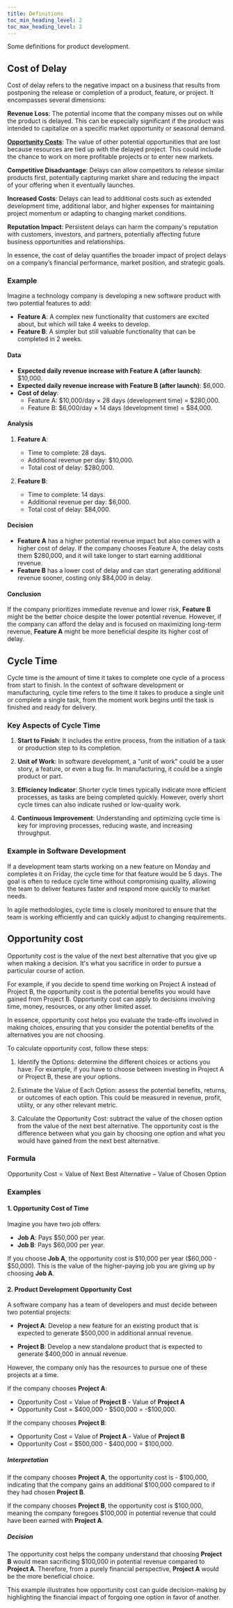 ```yaml
---
title: Definitions
toc_min_heading_level: 2
toc_max_heading_level: 2
---
```


Some definitions for product development.

## Cost of Delay

Cost of delay refers to the negative impact on a business that results from postponing the release or completion of a product, feature, or project. It encompasses several dimensions:

**Revenue Loss**: The potential income that the company misses out on while the product is delayed. This can be especially significant if the product was intended to capitalize on a specific market opportunity or seasonal demand.

[**Opportunity Costs**](#opportunity-cost): The value of other potential opportunities that are lost because resources are tied up with the delayed project. This could include the chance to work on more profitable projects or to enter new markets.

**Competitive Disadvantage**: Delays can allow competitors to release similar products first, potentially capturing market share and reducing the impact of your offering when it eventually launches.

**Increased Costs**: Delays can lead to additional costs such as extended development time, additional labor, and higher expenses for maintaining project momentum or adapting to changing market conditions.

**Reputation Impact**: Persistent delays can harm the company's reputation with customers, investors, and partners, potentially affecting future business opportunities and relationships.

In essence, the cost of delay quantifies the broader impact of project delays on a company’s financial performance, market position, and strategic goals.

### Example

Imagine a technology company is developing a new software product with two potential features to add:

- **Feature A**: A complex new functionality that customers are excited about, but which will take 4 weeks to develop.
- **Feature B**: A simpler but still valuable functionality that can be completed in 2 weeks.

#### Data

- **Expected daily revenue increase with Feature A (after launch)**: $10,000.
- **Expected daily revenue increase with Feature B (after launch)**: $6,000.
- **Cost of delay**:
  - Feature A: \$10,000/day × 28 days (development time) = \$280,000.
  - Feature B: \$6,000/day × 14 days (development time) = \$84,000.

#### Analysis

1. **Feature A**:

   - Time to complete: 28 days.
   - Additional revenue per day: \$10,000.
   - Total cost of delay: \$280,000.

1. **Feature B**:

   - Time to complete: 14 days.
   - Additional revenue per day: \$6,000.
   - Total cost of delay: \$84,000.

#### Decision

- **Feature A** has a higher potential revenue impact but also comes with a higher cost of delay. If the company chooses Feature A, the delay costs them $280,000, and it will take longer to start earning additional revenue.
- **Feature B** has a lower cost of delay and can start generating additional revenue sooner, costing only $84,000 in delay.

#### Conclusion

If the company prioritizes immediate revenue and lower risk, **Feature B** might be the better choice despite the lower potential revenue. However, if the company can afford the delay and is focused on maximizing long-term revenue, **Feature A** might be more beneficial despite its higher cost of delay.

## Cycle Time

Cycle time is the amount of time it takes to complete one cycle of a process from start to finish. In the context of software development or manufacturing, cycle time refers to the time it takes to produce a single unit or complete a single task, from the moment work begins until the task is finished and ready for delivery.

### Key Aspects of Cycle Time

1. **Start to Finish**: It includes the entire process, from the initiation of a task or production step to its completion.

1. **Unit of Work**: In software development, a "unit of work" could be a user story, a feature, or even a bug fix. In manufacturing, it could be a single product or part.

1. **Efficiency Indicator**: Shorter cycle times typically indicate more efficient processes, as tasks are being completed quickly. However, overly short cycle times can also indicate rushed or low-quality work.

1. **Continuous Improvement**: Understanding and optimizing cycle time is key for improving processes, reducing waste, and increasing throughput.

### Example in Software Development

If a development team starts working on a new feature on Monday and completes it on Friday, the cycle time for that feature would be 5 days. The goal is often to reduce cycle time without compromising quality, allowing the team to deliver features faster and respond more quickly to market needs.

In agile methodologies, cycle time is closely monitored to ensure that the team is working efficiently and can quickly adjust to changing requirements.

## Opportunity cost

Opportunity cost is the value of the next best alternative that you give up when making a decision. It's what you sacrifice in order to pursue a particular course of action.

For example, if you decide to spend time working on Project A instead of Project B, the opportunity cost is the potential benefits you would have gained from Project B. Opportunity cost can apply to decisions involving time, money, resources, or any other limited asset.

In essence, opportunity cost helps you evaluate the trade-offs involved in making choices, ensuring that you consider the potential benefits of the alternatives you are not choosing.

To calculate opportunity cost, follow these steps:

1. Identify the Options: determine the different choices or actions you have. For example, if you have to choose between investing in Project A or Project B, these are your options.

2. Estimate the Value of Each Option: assess the potential benefits, returns, or outcomes of each option. This could be measured in revenue, profit, utility, or any other relevant metric.

3. Calculate the Opportunity Cost: subtract the value of the chosen option from the value of the next best alternative. The opportunity cost is the difference between what you gain by choosing one option and what you would have gained from the next best alternative.

### Formula

$$
\text{Opportunity Cost} = \text{Value of Next Best Alternative} - \text{Value of Chosen Option}
$$

### Examples

#### 1. Opportunity Cost of Time

Imagine you have two job offers:

- **Job A**: Pays $50,000 per year.
- **Job B**: Pays $60,000 per year.

If you choose **Job A**, the opportunity cost is \$10,000 per year (\$60,000 - \$50,000). This is the value of the higher-paying job you are giving up by choosing **Job A**.

#### 2. Product Development Opportunity Cost

A software company has a team of developers and must decide between two potential projects:

- **Project A**: Develop a new feature for an existing product that is expected to generate \$500,000 in additional annual revenue.

- **Project B**: Develop a new standalone product that is expected to generate \$400,000 in annual revenue.

However, the company only has the resources to pursue one of these projects at a time.

If the company chooses **Project A**:

- Opportunity Cost = Value of **Project B** - Value of **Project A**
- Opportunity Cost = \$400,000 - \$500,000 = -\$100,000.

If the company chooses **Project B**:

- Opportunity Cost = Value of **Project A** - Value of **Project B**
- Opportunity Cost = \$500,000 - \$400,000 = \$100,000.

##### Interpretation

If the company chooses **Project A**, the opportunity cost is - \$100,000, indicating that the company gains an additional \$100,000 compared to if they had chosen **Project B**.

If the company chooses **Project B**, the opportunity cost is \$100,000, meaning the company foregoes \$100,000 in potential revenue that could have been earned with **Project A**.

##### Decision

The opportunity cost helps the company understand that choosing **Project B** would mean sacrificing $100,000 in potential revenue compared to **Project A**. Therefore, from a purely financial perspective, **Project A** would be the more beneficial choice.

This example illustrates how opportunity cost can guide decision-making by highlighting the financial impact of forgoing one option in favor of another.
